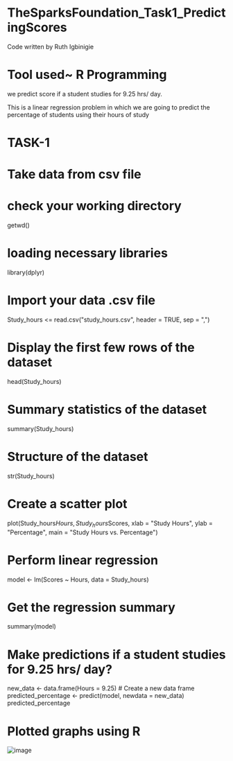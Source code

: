 # TheSparksFoundation_Task1_PredictingScores
Code written by Ruth Igbinigie

# Tool used~ R Programming
we predict score if a student studies for 9.25 hrs/ day.


This is a linear regression problem in which we are going to predict the percentage of students using their hours of study
# TASK-1
# Take data from csv file

# check your working directory
getwd()

# loading necessary libraries
library(dplyr)

# Import your data .csv file
Study_hours <= read.csv("study_hours.csv", header = TRUE, sep = ",")

# Display the first few rows of the dataset
head(Study_hours)

# Summary statistics of the dataset
summary(Study_hours)


# Structure of the dataset
str(Study_hours)

# Create a scatter plot
plot(Study_hours$Hours, Study_hours$Scores, xlab = "Study Hours", ylab = "Percentage", main = "Study Hours vs. Percentage")


# Perform linear regression
model <- lm(Scores ~ Hours, data = Study_hours)

# Get the regression summary
summary(model)


# Make predictions if a student studies for 9.25 hrs/ day?
new_data <- data.frame(Hours = 9.25)  # Create a new data frame
predicted_percentage <- predict(model, newdata = new_data)
predicted_percentage

# Plotted graphs using R
![image](https://github.com/Ruthkkk/TheSparksFoundation/assets/122647049/36943f9a-a528-4fa1-8563-01be226b1e61)







